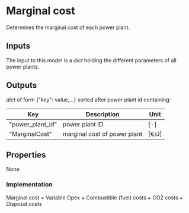 # Marginal cost
Determines the marginal cost of each power plant.

## Inputs
The input to this model is a *dict* holding the different parameters of all power plants.

## Outputs
*dict* of form {"key": value,...} sorted after power plant id containing:

Key | Description | Unit
--- | --- | --- |
"power_plant_id" | power plant ID | [-]
"MarginalCost" | marginal cost of power plant | [€/J]

## Properties
None

### Implementation
Marginal cost = Variable Opex + Combustible (fuel) costs + CO2 costs + Disposal costs 
